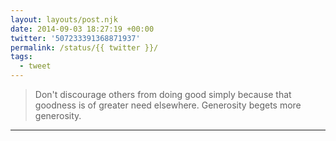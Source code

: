 ```yaml
---
layout: layouts/post.njk
date: 2014-09-03 18:27:19 +00:00
twitter: '507233391368871937'
permalink: /status/{{ twitter }}/
tags: 
  - tweet
---
```


> Don't discourage others from doing good simply because that goodness is of greater need elsewhere. Generosity begets more generosity.

---
